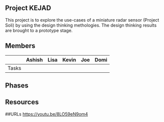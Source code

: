 ## Project KEJAD
This project is to explore the use-cases of a miniature radar sensor (Project Soli) by using the design thinking methologies. 
The design thinking results are brought to a prototype stage.

## Members
|         | Ashish           | Lisa  | Kevin | Joe | Domi |
|:------------- |:-------------:| -----:|:-------:|:------:|:-------:|
| Tasks | | | | | |

## Phases

## Resources  

##URLs
https://youtu.be/8LO59eN9om4 
